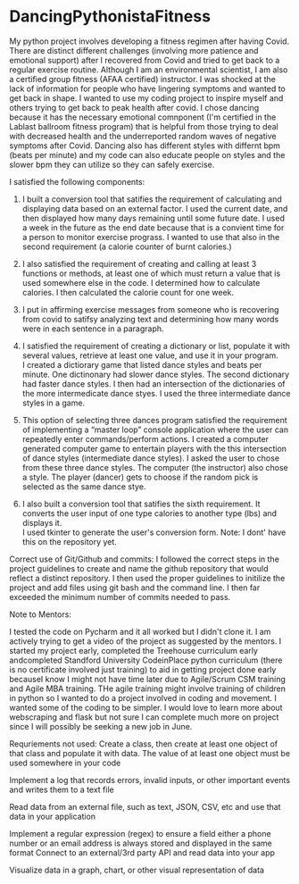 # DancingPythonistaFitness
My python project involves developing a fitness regimen after having Covid. There are distinct different challenges (involving more patience and emotional support)
after I recovered from Covid and tried to get back to a regular exercise routine. 
Although I am an environmental scientist, I am also a certified group fitness (AFAA certified) instructor. 
I was shocked at the lack of information for people who have lingering symptoms and wanted to get back in shape. 
I  wanted to use my coding project to inspire myself and others trying to get back to peak health after covid. 
I chose dancing because it has the necessary emotional comnponent (I'm  certified in the Lablast ballroom fitness program) 
that is helpful from those trying to deal with decreased health and the underreported random waves of
negative symptoms after Covid. 
Dancing also has different styles with differnt bpm (beats per minute) and my code can also educate people on styles and the slower 
bpm they can utilize so they can safely exercise.   

I satisfied the following components:


1.  I  built a conversion tool that satifies the requirement of  calculating and displaying data based on an external factor.  I used the current date, and then displayed how many days remaining until some future date.  I used a week in the future as the end date because that is a convient time for a person to monitor exercise prograss.  I wanted to use that also in the second requirement (a calorie counter of burnt calories.)  


2. I also satisfied the requirement of creating and calling at least 3 functions or methods, at least one of which must return a value that is used somewhere else in the code. I determined how to calculate calories.  I then calculated the calorie count for one week. 


3.  I put in affirming exercise messages from someone who is recovering from covid to satifsy analyzing text and determining how many words were in each sentence in a paragraph. 


4. I  satisfied the requirement of creating a dictionary or list, populate it with several values, retrieve at least one value, and use it in your program.  
I created a  dictiorary game that listed dance styles and beats per minute.  One dictinonary had slower dance styles.  The second dictionary had faster dance styles. 
I then had an intersection of the dictionaries of the more intermedicate dance styes. I used the three intermediate dance styles in a game.


5. This  option of selecting three dances program satisfied the  requirement of implementing a “master loop” console application
where the user can repeatedly enter commands/perform actions.  I created  a computer generated computer game to entertain players
with the this intersection of dance styles (intermediate dance styles).  I asked the user to chose from these three dance styles. 
The computer (the instructor) also chose a style.  The player (dancer) gets to choose if the random pick is selected as the same dance stye. 


6.  I also built a conversion tool that satifies the sixth requirement. 
It converts the user input of one type calories to another type (lbs) and displays it.  
I used tkinter to generate the user's conversion form.  Note: I  dont' have this on the repository yet.   


Correct use of Git/Github and commits:  I followed the correct steps in the project guidelines to create and name the github repository that would reflect a distinct repository.  I then used the proper guidelines to initilize the project and add files using git bash and the command line.  I then far exceeded the minimum number of commits needed to pass.    

Note to Mentors:

I  tested the code on Pycharm and it all worked but I didn't clone it.   I am actively trying to get a video of the project as suggested by the mentors. I started my project early, completed the Treehouse curriculum early andcompleted Standford University CodeinPlace python curriculum (there is no certificate involved just training) to aid in getting project done early becauseI know I might not have time later due to Agile/Scrum CSM training and Agile MBA training.  THe agile training might involve training of children in python so I 
wanted to do a project involved in coding and movement.  I wanted some of the coding to be simpler.  I would love to learn more about webscraping and flask but not sure I
can complete much more on project since I will possibly be seeking a new job in June.  

Requriements not used:
Create a class, then create at least one object of that class and populate it with data. The value of at least one object must be used somewhere in your code


Implement a log that records errors, invalid inputs, or other important events and writes them to a text file



Read data from an external file, such as text, JSON, CSV, etc and use that data in your application

Implement a regular expression (regex) to ensure a field either a phone number or an email address is always stored and displayed in the same format
Connect to an external/3rd party API and read data into your app




Visualize data in a graph, chart, or other visual representation of data


